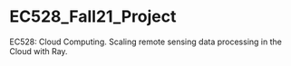 # EC528_Fall21_Project
EC528: Cloud Computing. Scaling remote sensing data processing in the Cloud with Ray.

